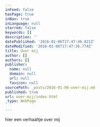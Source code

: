 ```yaml
---
inFeed: false
hasPage: true
inNav: true
inLanguage: null
starred: false
keywords: []
description: ''
datePublished: '2016-01-06T17:47:46.821Z'
dateModified: '2016-01-06T17:47:36.774Z'
title: Over mij
author: []
authors: []
publisher:
  name: null
  domain: null
  url: null
  favicon: null
sourcePath: _posts/2016-01-06-over-mij.md
published: true
url: over-mij/index.html
_type: WebPage

---
```

hier een verhaaltje over mij